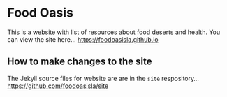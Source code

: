 
# Food Oasis

This is a website with list of resources about food deserts and health. You can view the site here…
https://foodoasisla.github.io

## How to make changes to the site

The Jekyll source files for website are are in the `site` respository…
https://github.com/foodoasisla/site

